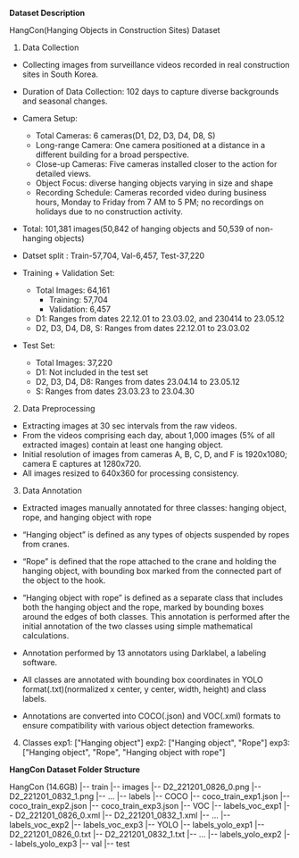 **Dataset Description**

HangCon(Hanging Objects in Construction Sites) Dataset

1. Data Collection
- Collecting images from surveillance videos recorded in real construction sites in South Korea.
- Duration of Data Collection: 102 days to capture diverse backgrounds and seasonal changes.
- Camera Setup:
  * Total Cameras: 6 cameras(D1, D2, D3, D4, D8, S)
  * Long-range Camera: One camera positioned at a distance in a different building for a broad perspective.
  * Close-up Cameras: Five cameras installed closer to the action for detailed views.
  * Object Focus: diverse hanging objects varying in size and shape
  * Recording Schedule: Cameras recorded video during business hours, Monday to Friday from 7 AM to 5 PM; no recordings on holidays due to no construction activity.

- Total: 101,381 images(50,842 of hanging objects and 50,539 of non-hanging objects) 
- Datset split : Train-57,704, Val-6,457, Test-37,220
- Training + Validation Set: 
  - Total Images: 64,161 
    - Training: 57,704 
    - Validation: 6,457 
  - D1: Ranges from dates 22.12.01 to 23.03.02, and 230414 to 23.05.12
  - D2, D3, D4, D8, S: Ranges from dates 22.12.01 to 23.03.02
- Test Set:
  - Total Images: 37,220
  - D1: Not included in the test set
  - D2, D3, D4, D8: Ranges from dates 23.04.14 to 23.05.12
  - S: Ranges from dates 23.03.23 to 23.04.30

2. Data Preprocessing
- Extracting images at 30 sec intervals from the raw videos.
- From the videos comprising each day, about 1,000 images (5% of all extracted images) contain at least one hanging object.
- Initial resolution of images from cameras A, B, C, D, and F is 1920x1080; camera E captures at 1280x720.
- All images resized to 640x360 for processing consistency.

3. Data Annotation
- Extracted images manually annotated for three classes: hanging object, rope, and hanging object with rope
- “Hanging object” is defined as any types of objects suspended by ropes from cranes.
- “Rope” is defined that the rope attached to the crane and holding the hanging object, with bounding box marked from the connected part of the object to the hook.
- “Hanging object with rope” is defined as a separate class that includes both the hanging object and the rope, marked by bounding boxes around the edges of both classes. This annotation is performed after the initial annotation of the two classes using simple mathematical calculations.

- Annotation performed by 13 annotators using Darklabel, a labeling software.
- All classes are annotated with bounding box coordinates in YOLO format(.txt)(normalized x center, y center, width, height) and class labels.
- Annotations are converted into COCO(.json) and VOC(.xml) formats to ensure compatibility with various object detection frameworks.

4. Classes
  exp1: ["Hanging object"]
  exp2: ["Hanging object", "Rope"]
  exp3: ["Hanging object", "Rope", "Hanging object with rope"]       


**HangCon Dataset Folder Structure**


HangCon (14.6GB)
  |-- train
     |-- images
        |-- D2_221201_0826_0.png
        |-- D2_221201_0832_1.png
        |-- ...
     |-- labels
        |-- COCO
           |-- coco_train_exp1.json
           |-- coco_train_exp2.json
           |-- coco_train_exp3.json
        |-- VOC
           |-- labels_voc_exp1
              |-- D2_221201_0826_0.xml
              |-- D2_221201_0832_1.xml
              |-- ...
           |-- labels_voc_exp2
           |-- labels_voc_exp3
        |-- YOLO
           |-- labels_yolo_exp1
              |-- D2_221201_0826_0.txt
              |-- D2_221201_0832_1.txt
              |-- ...
           |-- labels_yolo_exp2
           |-- labels_yolo_exp3
  |-- val
  |-- test


